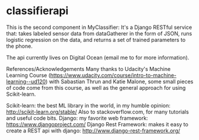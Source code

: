 # classifierapi
This is the second component in MyClassifier: It's a Django RESTful service that: takes labeled sensor data from dataGatherer in the form of JSON, runs logistic regression on the data, and returns a set of trained parameters to the phone. 

The api currently lives on Digital Ocean (email me to for more information).


References/Acknowledgements
Many thanks to Udacity's Machine Learning Course (https://www.udacity.com/course/intro-to-machine-learning--ud120) with Sabastian Thrun and Katie Malone, some small pieces of code come from this course, as well as the general approach for using Scikit-learn.  

Scikit-learn: the best ML library in the world, in my humble opinion: http://scikit-learn.org/stable/
Also to stackoverflow.com, for many tutorials and useful code bits.
Django: my favorite web framework: https://www.djangoproject.com/
Django Rest Framework: makes it easy to create a REST api with django: http://www.django-rest-framework.org/

